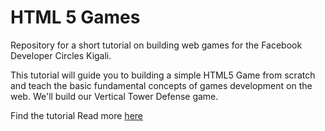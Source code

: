 # HTML 5 Games
Repository for a short tutorial on building web games for the Facebook Developer Circles Kigali.

This tutorial will guide you to building a simple HTML5 Game from scratch and teach the basic fundamental concepts of games development on the web. We'll build our Vertical Tower Defense game.

Find the tutorial Read more [here](./vertical-tower-defense-tutorial.pdf)
